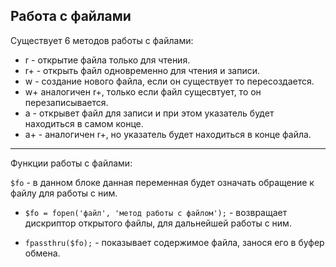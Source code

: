 ## Работа с файлами

Существует 6 методов работы с файлами:

- r - открытие файла только для чтения.
- r+ - открыть файл одновременно для чтения и записи.
- w - создание нового файла, если он существует то пересоздается.
- w+ аналогичен r+, только если файл сущесвтует, то он перезаписывается.
- a - открывет файл для записи и при этом указатель будет находиться в самом конце.
- a+ - аналогичен r+, но указатель будет находиться в конце файла.

---

Функции работы с файлами:

`$fo` - в данном блоке данная переменная будет означать обращение к файлу для работы с ним.

- `$fo = fopen('файл', 'метод работы с файлом');` - возвращает дискриптор открытого файлы, для дальнейшей работы с ним.

- `fpassthru($fo);` - показывает содержимое файла, занося его в буфер обмена.
